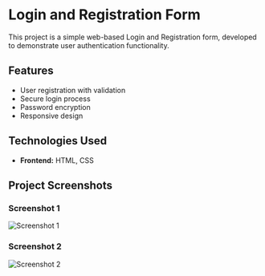# Login and Registration Form

This project is a simple web-based Login and Registration form, developed to demonstrate user authentication functionality.

## Features
- User registration with validation
- Secure login process
- Password encryption
- Responsive design

## Technologies Used
- **Frontend:** HTML, CSS

## Project Screenshots

### Screenshot 1
![Screenshot 1](Screenshot_1.png)

### Screenshot 2
![Screenshot 2](Screenshot_2.png)
